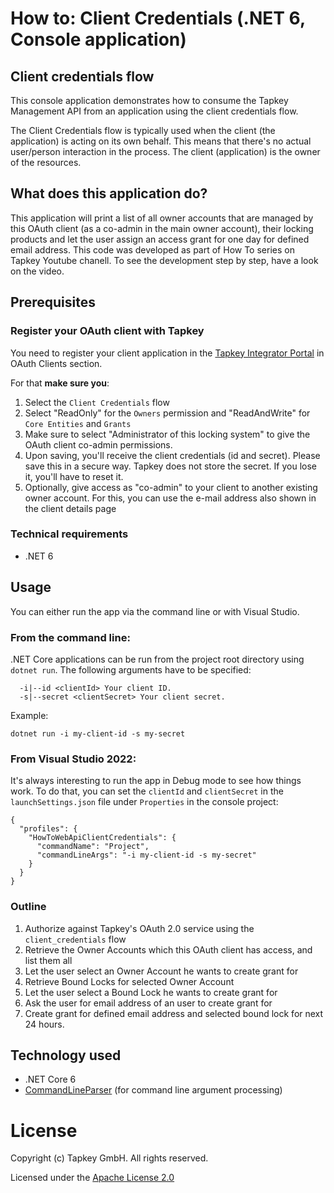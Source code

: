 ﻿# How to: Client Credentials (.NET 6, Console application)

## Client credentials flow

This console application demonstrates how to consume the Tapkey Management API from an application using the client credentials flow. 

The Client Credentials flow is typically used when the client (the application) is acting on its own behalf. This means that there's no actual user/person interaction in the process. The client (application) is the owner of the resources.

## What does this application do?

This application will print a list of all owner accounts that are managed by this OAuth client (as a co-admin in the main owner account), their locking products and let the user assign an access grant for one day for defined email address.
This code was developed as part of How To series on Tapkey Youtube chanell. To see the development step by step, have a look on the video.

## Prerequisites

### Register your OAuth client with Tapkey

You need to register your client application in the [Tapkey Integrator Portal](https://portal.tapkey.io) in OAuth Clients section.

For that **make sure you**:

1. Select the `Client Credentials` flow
2. Select "ReadOnly" for the `Owners` permission and "ReadAndWrite" for `Core Entities` and `Grants`
3. Make sure to select "Administrator of this locking system" to give the OAuth client co-admin permissions.
3. Upon saving, you'll receive the client credentials (id and secret). Please save this in a secure way. Tapkey does not store the secret. If you lose it, you'll have to reset it.
4. Optionally, give access as "co-admin" to your client to another existing owner account. For this, you can use the e-mail address also shown in the client details page

### Technical requirements

- .NET 6

## Usage

You can either run the app via the command line or with Visual Studio.

### From the command line:

.NET Core applications can be run from the project root directory using `dotnet run`. The following arguments have to be specified:

```
  -i|--id <clientId> Your client ID.
  -s|--secret <clientSecret> Your client secret.
```

Example:
```
dotnet run -i my-client-id -s my-secret
```

### From Visual Studio 2022:

It's always interesting to run the app in Debug mode to see how things work. To do that, you can set the `clientId` and `clientSecret` in the `launchSettings.json` file under `Properties` in the console project:

```
{
  "profiles": {
    "HowToWebApiClientCredentials": {
      "commandName": "Project",
      "commandLineArgs": "-i my-client-id -s my-secret"
    }
  }
}
```

### Outline

1. Authorize against Tapkey's OAuth 2.0 service using the `client_credentials` flow
2. Retrieve the Owner Accounts which this OAuth client has access, and list them all
3. Let the user select an Owner Account he wants to create grant for
4. Retrieve Bound Locks for selected Owner Account
5. Let the user select a Bound Lock he wants to create grant for
4. Ask the user for email address of an user to create grant for
5. Create grant for defined email address and selected bound lock for next 24 hours.

## Technology used

* .NET Core 6
* [CommandLineParser][1] (for command line argument processing)

# License

Copyright (c) Tapkey GmbH. All rights reserved.

Licensed under the [Apache License 2.0](https://spdx.org/licenses/Apache-2.0.html)

[1]: https://github.com/commandlineparser/commandline
